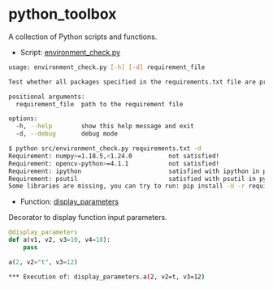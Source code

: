 # python_toolbox
A collection of Python scripts and functions.

- Script: [environment_check.py](src/environment_check.py)

```bash
usage: environment_check.py [-h] [-d] requirement_file

Test whether all packages specified in the requirements.txt file are present in the current environment.

positional arguments:
  requirement_file  path to the requirement file

options:
  -h, --help        show this help message and exit
  -d, --debug       debug mode
```

```bash
$ python src/environment_check.py requirements.txt -d
Requirement: numpy>=1.18.5,<1.24.0          not satisfied!
Requirement: opencv-python>=4.1.1           not satisfied!
Requirement: ipython                        satisfied with ipython in python3.11/site-packages (from -r requirements.txt (line 34))
Requirement: psutil                         satisfied with psutil in python3.11/site-packages (from -r requirements.txt (line 35))
Some libraries are missing, you can try to run: pip install -U -r requirements.txt
```

- Function: [display_parameters](src/display_parameters.py)

Decorator to display function input parameters.

```python
@display_parameters
def a(v1, v2, v3=10, v4=18):
    pass

a(2, v2="t", v3=12)
```

```bash
*** Execution of: display_parameters.a(2, v2=t, v3=12)
```

